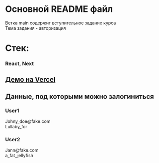 # Основной README файл
Ветка main содержит вступительное задание курса <br/>
Тема задания - авторизация

# Стек:
### React, Next

## [Демо на Vercel](https://ylab-hw.vercel.app/)

## Данные, под которыми можно залогиниться 

### User1
Johny_doe@<i></i>fake.com <br/>
Lullaby_for
### User2
Jann@<i></i>fake.com <br/>
a_fat_jellyfish
